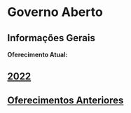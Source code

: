 # Governo Aberto

## Informações Gerais

**Oferecimento Atual:**

## [2022](https://governoaberto-usp.github.io/ACH3778/2022)

## [Oferecimentos Anteriores](https://governoaberto-usp.github.io/ACH3778/anteriores)


